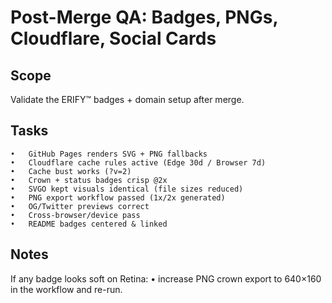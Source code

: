 # Post-Merge QA: Badges, PNGs, Cloudflare, Social Cards

## Scope

Validate the ERIFY™ badges + domain setup after merge.

## Tasks
	•	GitHub Pages renders SVG + PNG fallbacks
	•	Cloudflare cache rules active (Edge 30d / Browser 7d)
	•	Cache bust works (?v=2)
	•	Crown + status badges crisp @2x
	•	SVGO kept visuals identical (file sizes reduced)
	•	PNG export workflow passed (1x/2x generated)
	•	OG/Twitter previews correct
	•	Cross-browser/device pass
	•	README badges centered & linked

## Notes

If any badge looks soft on Retina:
	•	increase PNG crown export to 640×160 in the workflow and re-run.